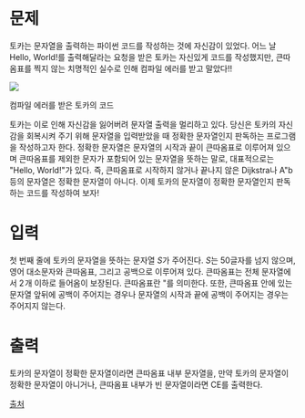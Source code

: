 # 문제

토카는 문자열을 출력하는 파이썬 코드를 작성하는 것에 자신감이 있었다. 어느 날 Hello, World!를 출력해달라는 요청을 받은 토카는 자신있게 코드를 작성했지만, 큰따옴표를 찍지 않는 치명적인 실수로 인해 컴파일 에러를 받고 말았다!!

<img src = "https://upload.acmicpc.net/d2d0ac63-8f34-45b0-ae65-9802427da1a1/-/preview/">

컴파일 에러를 받은 토카의 코드

토카는 이로 인해 자신감을 잃어버려 문자열 출력을 멀리하고 있다. 당신은 토카의 자신감을 회복시켜 주기 위해 문자열을 입력받았을 때 정확한 문자열인지 판독하는 프로그램을 작성하고자 한다. 정확한 문자열은 문자열의 시작과 끝이 큰따옴표로 이루어져 있으며 큰따옴표를 제외한 문자가 포함되어 있는 문자열을 뜻하는 말로, 대표적으로는 "Hello, World!"가 있다. 즉, 큰따옴표로 시작하지 않거나 끝나지 않은 Dijkstra나 A"b등의 문자열은 정확한 문자열이 아니다. 이제 토카의 문자열이 정확한 문자열인지 판독하는 코드를 작성하여 보자!

# 입력

첫 번째 줄에 토카의 문자열을 뜻하는 문자열 
$S$가 주어진다. 
$S$는 
$50$글자를 넘지 않으며, 영어 대소문자와 큰따옴표, 그리고 공백으로 이루어져 있다. 큰따옴표는 전체 문자열에서 
$2$ 개 이하로 들어옴이 보장된다. 큰따옴표란 "를 의미한다. 또한, 큰따옴표 안에 있는 문자열 앞뒤에 공백이 주어지는 경우나 문자열의 시작과 끝에 공백이 주어지는 경우는 주어지지 않는다.

# 출력

토카의 문자열이 정확한 문자열이라면 큰따옴표 내부 문자열을, 만약 토카의 문자열이 정확한 문자열이 아니거나, 큰따옴표 내부가 빈 문자열이라면 CE를 출력한다.

[출처](https://www.acmicpc.net/problem/31495)